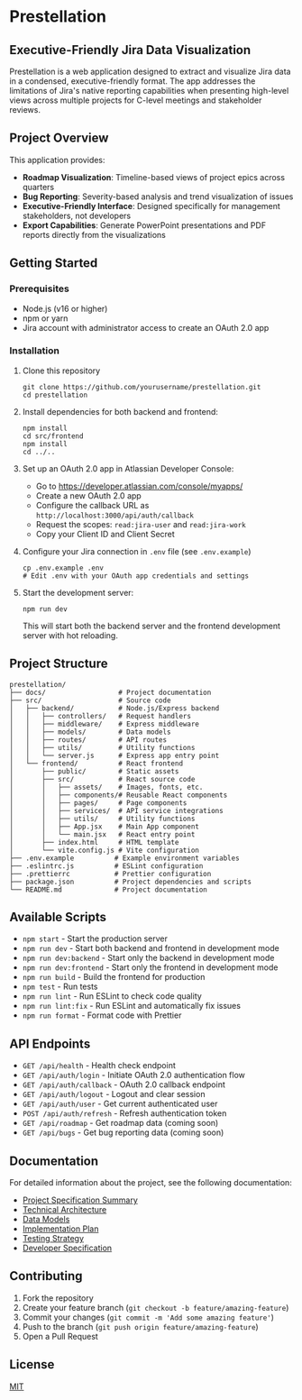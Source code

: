 # Prestellation

## Executive-Friendly Jira Data Visualization

Prestellation is a web application designed to extract and visualize Jira data in a condensed, executive-friendly format. The app addresses the limitations of Jira's native reporting capabilities when presenting high-level views across multiple projects for C-level meetings and stakeholder reviews.

## Project Overview

This application provides:

- **Roadmap Visualization**: Timeline-based views of project epics across quarters
- **Bug Reporting**: Severity-based analysis and trend visualization of issues
- **Executive-Friendly Interface**: Designed specifically for management stakeholders, not developers
- **Export Capabilities**: Generate PowerPoint presentations and PDF reports directly from the visualizations

## Getting Started

### Prerequisites

- Node.js (v16 or higher)
- npm or yarn
- Jira account with administrator access to create an OAuth 2.0 app

### Installation

1. Clone this repository
   ```
   git clone https://github.com/yourusername/prestellation.git
   cd prestellation
   ```

2. Install dependencies for both backend and frontend:
   ```
   npm install
   cd src/frontend
   npm install
   cd ../..
   ```

3. Set up an OAuth 2.0 app in Atlassian Developer Console:
   - Go to https://developer.atlassian.com/console/myapps/
   - Create a new OAuth 2.0 app
   - Configure the callback URL as `http://localhost:3000/api/auth/callback`
   - Request the scopes: `read:jira-user` and `read:jira-work`
   - Copy your Client ID and Client Secret

4. Configure your Jira connection in `.env` file (see `.env.example`)
   ```
   cp .env.example .env
   # Edit .env with your OAuth app credentials and settings
   ```

5. Start the development server:
   ```
   npm run dev
   ```
   This will start both the backend server and the frontend development server with hot reloading.

## Project Structure

```
prestellation/
├── docs/                  # Project documentation
├── src/                   # Source code
│   ├── backend/           # Node.js/Express backend
│   │   ├── controllers/   # Request handlers
│   │   ├── middleware/    # Express middleware
│   │   ├── models/        # Data models
│   │   ├── routes/        # API routes
│   │   ├── utils/         # Utility functions
│   │   └── server.js      # Express app entry point
│   └── frontend/          # React frontend
│       ├── public/        # Static assets
│       ├── src/           # React source code
│       │   ├── assets/    # Images, fonts, etc.
│       │   ├── components/# Reusable React components
│       │   ├── pages/     # Page components
│       │   ├── services/  # API service integrations
│       │   ├── utils/     # Utility functions
│       │   ├── App.jsx    # Main App component
│       │   └── main.jsx   # React entry point
│       ├── index.html     # HTML template
│       └── vite.config.js # Vite configuration
├── .env.example          # Example environment variables
├── .eslintrc.js          # ESLint configuration
├── .prettierrc           # Prettier configuration
├── package.json          # Project dependencies and scripts
└── README.md             # Project documentation
```

## Available Scripts

- `npm start` - Start the production server
- `npm run dev` - Start both backend and frontend in development mode
- `npm run dev:backend` - Start only the backend in development mode
- `npm run dev:frontend` - Start only the frontend in development mode
- `npm run build` - Build the frontend for production
- `npm test` - Run tests
- `npm run lint` - Run ESLint to check code quality
- `npm run lint:fix` - Run ESLint and automatically fix issues
- `npm run format` - Format code with Prettier

## API Endpoints

- `GET /api/health` - Health check endpoint
- `GET /api/auth/login` - Initiate OAuth 2.0 authentication flow
- `GET /api/auth/callback` - OAuth 2.0 callback endpoint
- `GET /api/auth/logout` - Logout and clear session
- `GET /api/auth/user` - Get current authenticated user
- `POST /api/auth/refresh` - Refresh authentication token
- `GET /api/roadmap` - Get roadmap data (coming soon)
- `GET /api/bugs` - Get bug reporting data (coming soon)

## Documentation

For detailed information about the project, see the following documentation:

- [Project Specification Summary](./docs/project-specification-summary.md)
- [Technical Architecture](./docs/technical-architecture.md)
- [Data Models](./docs/data-models.md)
- [Implementation Plan](./docs/implementation-plan.md)
- [Testing Strategy](./docs/testing-strategy.md)
- [Developer Specification](./docs/developer-specification.md)

## Contributing

1. Fork the repository
2. Create your feature branch (`git checkout -b feature/amazing-feature`)
3. Commit your changes (`git commit -m 'Add some amazing feature'`)
4. Push to the branch (`git push origin feature/amazing-feature`)
5. Open a Pull Request

## License

[MIT](LICENSE)
